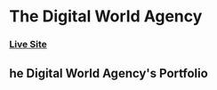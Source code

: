 # The Digital World Agency
### [Live Site](https://thedigitalworld.surge.sh/)

## he Digital World Agency's Portfolio 
